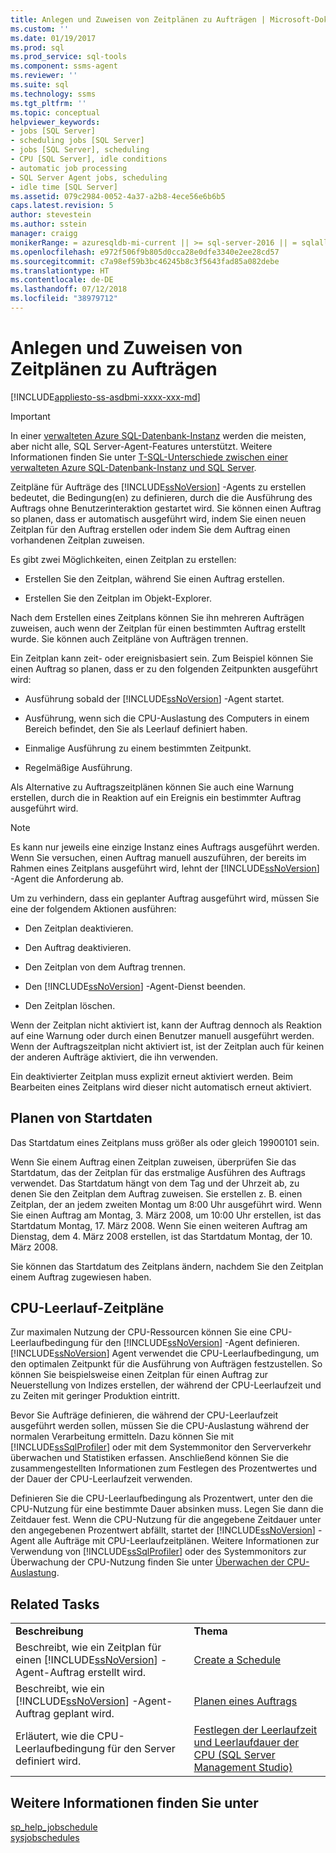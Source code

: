```yaml
---
title: Anlegen und Zuweisen von Zeitplänen zu Aufträgen | Microsoft-Dokumentation
ms.custom: ''
ms.date: 01/19/2017
ms.prod: sql
ms.prod_service: sql-tools
ms.component: ssms-agent
ms.reviewer: ''
ms.suite: sql
ms.technology: ssms
ms.tgt_pltfrm: ''
ms.topic: conceptual
helpviewer_keywords:
- jobs [SQL Server]
- scheduling jobs [SQL Server]
- jobs [SQL Server], scheduling
- CPU [SQL Server], idle conditions
- automatic job processing
- SQL Server Agent jobs, scheduling
- idle time [SQL Server]
ms.assetid: 079c2984-0052-4a37-a2b8-4ece56e6b6b5
caps.latest.revision: 5
author: stevestein
ms.author: sstein
manager: craigg
monikerRange: = azuresqldb-mi-current || >= sql-server-2016 || = sqlallproducts-allversions
ms.openlocfilehash: e972f506f9b805d0cca28e0dfe3340e2ee28cd57
ms.sourcegitcommit: c7a98ef59b3bc46245b8c3f5643fad85a082debe
ms.translationtype: HT
ms.contentlocale: de-DE
ms.lasthandoff: 07/12/2018
ms.locfileid: "38979712"
---
```

# <a name="create-and-attach-schedules-to-jobs"></a>Anlegen und Zuweisen von Zeitplänen zu Aufträgen
[!INCLUDE[appliesto-ss-asdbmi-xxxx-xxx-md](../../includes/appliesto-ss-asdbmi-xxxx-xxx-md.md)]

> [!IMPORTANT]  
> In einer [verwalteten Azure SQL-Datenbank-Instanz](https://docs.microsoft.com/azure/sql-database/sql-database-managed-instance) werden die meisten, aber nicht alle, SQL Server-Agent-Features unterstützt. Weitere Informationen finden Sie unter [T-SQL-Unterschiede zwischen einer verwalteten Azure SQL-Datenbank-Instanz und SQL Server](https://docs.microsoft.com/azure/sql-database/sql-database-managed-instance-transact-sql-information#sql-server-agent).

Zeitpläne für Aufträge des [!INCLUDE[ssNoVersion](../../includes/ssnoversion_md.md)] -Agents zu erstellen bedeutet, die Bedingung(en) zu definieren, durch die die Ausführung des Auftrags ohne Benutzerinteraktion gestartet wird. Sie können einen Auftrag so planen, dass er automatisch ausgeführt wird, indem Sie einen neuen Zeitplan für den Auftrag erstellen oder indem Sie dem Auftrag einen vorhandenen Zeitplan zuweisen.  
  
Es gibt zwei Möglichkeiten, einen Zeitplan zu erstellen:  
  
-   Erstellen Sie den Zeitplan, während Sie einen Auftrag erstellen.  
  
-   Erstellen Sie den Zeitplan im Objekt-Explorer.  
  
Nach dem Erstellen eines Zeitplans können Sie ihn mehreren Aufträgen zuweisen, auch wenn der Zeitplan für einen bestimmten Auftrag erstellt wurde. Sie können auch Zeitpläne von Aufträgen trennen.  
  
Ein Zeitplan kann zeit- oder ereignisbasiert sein. Zum Beispiel können Sie einen Auftrag so planen, dass er zu den folgenden Zeitpunkten ausgeführt wird:  
  
-   Ausführung sobald der [!INCLUDE[ssNoVersion](../../includes/ssnoversion_md.md)] -Agent startet.  
  
-   Ausführung, wenn sich die CPU-Auslastung des Computers in einem Bereich befindet, den Sie als Leerlauf definiert haben.  
  
-   Einmalige Ausführung zu einem bestimmten Zeitpunkt.  
  
-   Regelmäßige Ausführung.  
  
Als Alternative zu Auftragszeitplänen können Sie auch eine Warnung erstellen, durch die in Reaktion auf ein Ereignis ein bestimmter Auftrag ausgeführt wird.  
  
> [!NOTE]  
> Es kann nur jeweils eine einzige Instanz eines Auftrags ausgeführt werden. Wenn Sie versuchen, einen Auftrag manuell auszuführen, der bereits im Rahmen eines Zeitplans ausgeführt wird, lehnt der [!INCLUDE[ssNoVersion](../../includes/ssnoversion_md.md)] -Agent die Anforderung ab.  
  
Um zu verhindern, dass ein geplanter Auftrag ausgeführt wird, müssen Sie eine der folgendem Aktionen ausführen:  
  
-   Den Zeitplan deaktivieren.  
  
-   Den Auftrag deaktivieren.  
  
-   Den Zeitplan von dem Auftrag trennen.  
  
-   Den [!INCLUDE[ssNoVersion](../../includes/ssnoversion_md.md)] -Agent-Dienst beenden.  
  
-   Den Zeitplan löschen.  
  
Wenn der Zeitplan nicht aktiviert ist, kann der Auftrag dennoch als Reaktion auf eine Warnung oder durch einen Benutzer manuell ausgeführt werden. Wenn der Auftragszeitplan nicht aktiviert ist, ist der Zeitplan auch für keinen der anderen Aufträge aktiviert, die ihn verwenden.  
  
Ein deaktivierter Zeitplan muss explizit erneut aktiviert werden. Beim Bearbeiten eines Zeitplans wird dieser nicht automatisch erneut aktiviert.  
  
## <a name="scheduling-start-dates"></a>Planen von Startdaten  
Das Startdatum eines Zeitplans muss größer als oder gleich 19900101 sein.  
  
Wenn Sie einem Auftrag einen Zeitplan zuweisen, überprüfen Sie das Startdatum, das der Zeitplan für das erstmalige Ausführen des Auftrags verwendet. Das Startdatum hängt von dem Tag und der Uhrzeit ab, zu denen Sie den Zeitplan dem Auftrag zuweisen. Sie erstellen z. B. einen Zeitplan, der an jedem zweiten Montag um 8:00 Uhr ausgeführt wird. Wenn Sie einen Auftrag am Montag, 3. März 2008, um 10:00 Uhr erstellen, ist das Startdatum Montag, 17. März 2008. Wenn Sie einen weiteren Auftrag am Dienstag, dem 4. März 2008 erstellen, ist das Startdatum Montag, der 10. März 2008.  
  
Sie können das Startdatum des Zeitplans ändern, nachdem Sie den Zeitplan einem Auftrag zugewiesen haben.  
  
## <a name="cpu-idle-schedules"></a>CPU-Leerlauf-Zeitpläne  
Zur maximalen Nutzung der CPU-Ressourcen können Sie eine CPU-Leerlaufbedingung für den [!INCLUDE[ssNoVersion](../../includes/ssnoversion_md.md)] -Agent definieren. [!INCLUDE[ssNoVersion](../../includes/ssnoversion_md.md)] Agent verwendet die CPU-Leerlaufbedingung, um den optimalen Zeitpunkt für die Ausführung von Aufträgen festzustellen. So können Sie beispielsweise einen Zeitplan für einen Auftrag zur Neuerstellung von Indizes erstellen, der während der CPU-Leerlaufzeit und zu Zeiten mit geringer Produktion eintritt.  
  
Bevor Sie Aufträge definieren, die während der CPU-Leerlaufzeit ausgeführt werden sollen, müssen Sie die CPU-Auslastung während der normalen Verarbeitung ermitteln. Dazu können Sie mit [!INCLUDE[ssSqlProfiler](../../includes/sssqlprofiler_md.md)] oder mit dem Systemmonitor den Serververkehr überwachen und Statistiken erfassen. Anschließend können Sie die zusammengestellten Informationen zum Festlegen des Prozentwertes und der Dauer der CPU-Leerlaufzeit verwenden.  
  
Definieren Sie die CPU-Leerlaufbedingung als Prozentwert, unter den die CPU-Nutzung für eine bestimmte Dauer absinken muss. Legen Sie dann die Zeitdauer fest. Wenn die CPU-Nutzung für die angegebene Zeitdauer unter den angegebenen Prozentwert abfällt, startet der [!INCLUDE[ssNoVersion](../../includes/ssnoversion_md.md)] -Agent alle Aufträge mit CPU-Leerlaufzeitplänen. Weitere Informationen zur Verwendung von [!INCLUDE[ssSqlProfiler](../../includes/sssqlprofiler_md.md)] oder des Systemmonitors zur Überwachung der CPU-Nutzung finden Sie unter [Überwachen der CPU-Auslastung](http://msdn.microsoft.com/2a02a3b6-07b2-4ad0-8a24-670414d19812).  
  
## <a name="related-tasks"></a>Related Tasks  
  
|||  
|-|-|  
|**Beschreibung**|**Thema**|  
|Beschreibt, wie ein Zeitplan für einen [!INCLUDE[ssNoVersion](../../includes/ssnoversion_md.md)] -Agent-Auftrag erstellt wird.|[Create a Schedule](../../ssms/agent/create-a-schedule.md)|  
|Beschreibt, wie ein [!INCLUDE[ssNoVersion](../../includes/ssnoversion_md.md)] -Agent-Auftrag geplant wird.|[Planen eines Auftrags](../../ssms/agent/schedule-a-job.md)|  
|Erläutert, wie die CPU-Leerlaufbedingung für den Server definiert wird.|[Festlegen der Leerlaufzeit und Leerlaufdauer der CPU &#40;SQL Server Management Studio&#41;](../../ssms/agent/set-cpu-idle-time-and-duration-sql-server-management-studio.md)|  
  
## <a name="see-also"></a>Weitere Informationen finden Sie unter  
[sp_help_jobschedule](http://msdn.microsoft.com/2cded902-9272-4667-ac4b-a4f95a9f008e)  
[sysjobschedules](http://msdn.microsoft.com/ccdafec7-2a9b-4356-bffb-1caa3a12db59)  
  
